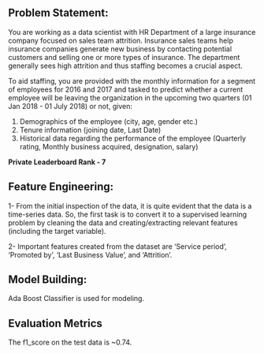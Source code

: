 ## Problem Statement:

You are working as a data scientist with HR Department of a large insurance company focused on sales team attrition. Insurance sales teams help insurance companies generate new business by contacting potential customers and selling one or more types of insurance. The department generally sees high attrition and thus staffing becomes a crucial aspect. 

To aid staffing, you are provided with the monthly information for a segment of employees for 2016 and 2017 and tasked to predict whether a current employee will be leaving the organization in the upcoming two quarters (01 Jan 2018 - 01 July 2018) or not, given:

1. Demographics of the employee (city, age, gender etc.)
2. Tenure information (joining date, Last Date)
3. Historical data regarding the performance of the employee (Quarterly rating, Monthly business acquired, designation, salary)

**Private Leaderboard Rank - 7**

## Feature Engineering:

1- From the initial inspection of the data, it is quite evident that the data is a time-series data. So, the first task is to convert it to a supervised learning problem by cleaning the data and creating/extracting relevant features (including the target variable).

2- Important features created from the dataset are ‘Service period’, ‘Promoted by’, ‘Last Business Value’, and ‘Attrition’.


## Model Building:

Ada Boost Classifier is used for modeling.

## Evaluation Metrics

The f1_score on the test data is ~0.74.
